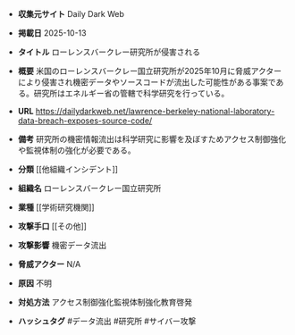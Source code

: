 - **収集元サイト**
Daily Dark Web

- **掲載日**
2025-10-13

- **タイトル**
ローレンスバークレー研究所が侵害される

- **概要**
米国のローレンスバークレー国立研究所が2025年10月に脅威アクターにより侵害され機密データやソースコードが流出した可能性がある事案である。研究所はエネルギー省の管轄で科学研究を行っている。

- **URL**
https://dailydarkweb.net/lawrence-berkeley-national-laboratory-data-breach-exposes-source-code/

- **備考**
研究所の機密情報流出は科学研究に影響を及ぼすためアクセス制御強化や監視体制の強化が必要である。

- **分類**
[[他組織インシデント]]

- **組織名**
ローレンスバークレー国立研究所

- **業種**
[[学術研究機関]]

- **攻撃手口**
[[その他]]

- **攻撃影響**
機密データ流出

- **脅威アクター**
N/A

- **原因**
不明

- **対処方法**
アクセス制御強化監視体制強化教育啓発

- **ハッシュタグ**
#データ流出 #研究所 #サイバー攻撃
